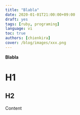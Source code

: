 ```yaml
---
title: "Blabla"
date: 2020-01-01T21:00:00+09:00
draft: yes
tags: [ruby, programing]
language: vi
toc: true
authors: [chienkira]
cover: /blog/images/xxx.png
---
```


**Blabla**

# H1

## H2
Content
